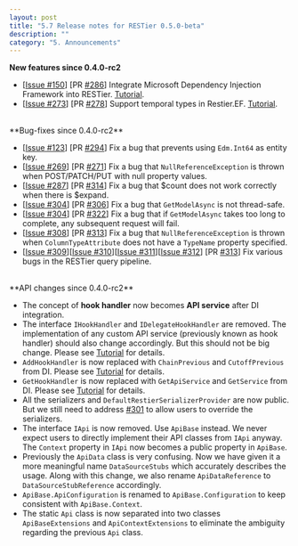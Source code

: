 ```yaml
---
layout: post
title: "5.7 Release notes for RESTier 0.5.0-beta"
description: ""
category: "5. Announcements"
---
```


**New features since 0.4.0-rc2**

 - [[Issue #150](https://github.com/OData/RESTier/issues/150)] [PR [#286](https://github.com/OData/RESTier/pull/286)] Integrate Microsoft Dependency Injection Framework into RESTier. [Tutorial](http://odata.github.io/RESTier/#04-04-Api-Service).
 - [[Issue #273](https://github.com/OData/RESTier/issues/273)] [PR [#278](https://github.com/OData/RESTier/pull/278)] Support temporal types in Restier.EF. [Tutorial](http://odata.github.io/RESTier/#03-07-Temporal).

<br/>
**Bug-fixes since 0.4.0-rc2**

 - [[Issue #123](https://github.com/OData/RESTier/issues/123)] [PR [#294](https://github.com/OData/RESTier/pull/294)] Fix a bug that prevents using `Edm.Int64` as entity key.
 - [[Issue #269](https://github.com/OData/RESTier/issues/269)] [PR [#271](https://github.com/OData/RESTier/pull/271)] Fix a bug that `NullReferenceException` is thrown when POST/PATCH/PUT with null property values.
 - [[Issue #287](https://github.com/OData/RESTier/issues/287)] [PR [#314](https://github.com/OData/RESTier/pull/314)] Fix a bug that $count does not work correctly when there is $expand.
 - [[Issue #304](https://github.com/OData/RESTier/issues/304)] [PR [#306](https://github.com/OData/RESTier/pull/306)] Fix a bug that `GetModelAsync` is not thread-safe.
 - [[Issue #304](https://github.com/OData/RESTier/issues/304)] [PR [#322](https://github.com/OData/RESTier/pull/322)] Fix a bug that if `GetModelAsync` takes too long to complete, any subsequent request will fail.
 - [[Issue #308](https://github.com/OData/RESTier/issues/308)] [PR [#313](https://github.com/OData/RESTier/pull/313)] Fix a bug that `NullReferenceException` is thrown when `ColumnTypeAttribute` does not have a `TypeName` property specified.
 - [[Issue #309](https://github.com/OData/RESTier/issues/309)][[Issue #310](https://github.com/OData/RESTier/issues/310)][[Issue #311](https://github.com/OData/RESTier/issues/311)][[Issue #312](https://github.com/OData/RESTier/issues/312)] [PR [#313](https://github.com/OData/RESTier/pull/313)] Fix various bugs in the RESTier query pipeline.

<br/>
**API changes since 0.4.0-rc2**

 - The concept of **hook handler** now becomes **API service** after DI integration.
 - The interface `IHookHandler` and `IDelegateHookHandler` are removed. The implementation of any custom API service (previously known as hook handler) should also change accordingly. But this should not be big change. Please see [Tutorial](http://odata.github.io/RESTier/#04-04-Api-Service) for details.
 - `AddHookHandler` is now replaced with `ChainPrevious` and `CutoffPrevious` from DI. Please see [Tutorial](http://odata.github.io/RESTier/#04-04-Api-Service) for details.
 - `GetHookHandler` is now replaced with `GetApiService` and `GetService` from DI. Please see [Tutorial](http://odata.github.io/RESTier/#04-04-Api-Service) for details.
 - All the serializers and `DefaultRestierSerializerProvider` are now public. But we still need to address [#301](https://github.com/OData/RESTier/issues/301) to allow users to override the serializers.
 - The interface `IApi` is now removed. Use `ApiBase` instead. We never expect users to directly implement their API classes from `IApi` anyway. The `Context` property in `IApi` now becomes a public property in `ApiBase`.
 - Previously the `ApiData` class is very confusing. Now we have given it a more meaningful name `DataSourceStubs` which accurately describes the usage. Along with this change, we also rename `ApiDataReference` to `DataSourceStubReference` accordingly.
 - `ApiBase.ApiConfiguration` is renamed to `ApiBase.Configuration` to keep consistent with `ApiBase.Context`.
 - The static `Api` class is now separated into two classes `ApiBaseExtensions` and `ApiContextExtensions` to eliminate the ambiguity regarding the previous `Api` class.
